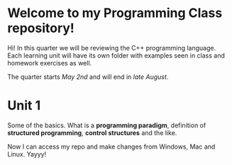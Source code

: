 # Welcome to my Programming Class repository!

Hi! In this quarter we will be reviewing the C++ programming language. Each learning unit will have its own folder with examples seen in class and homework exercises as well.

The quarter starts *May 2nd* and will end in *late August*.


# Unit 1

Some of the basics. What is a **programming paradigm**, definition of **structured programming**, **control structures** and the like.

Now I can access my repo and make changes from Windows, Mac and Linux. Yayyy!
